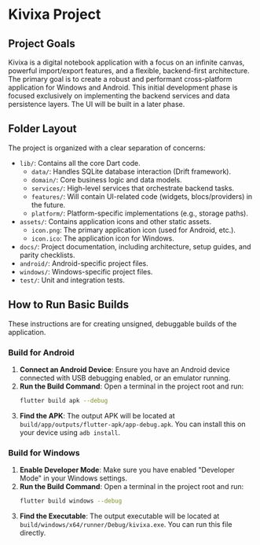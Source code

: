 # Kivixa Project

## Project Goals

Kivixa is a digital notebook application with a focus on an infinite canvas, powerful import/export features, and a flexible, backend-first architecture. The primary goal is to create a robust and performant cross-platform application for Windows and Android. This initial development phase is focused exclusively on implementing the backend services and data persistence layers. The UI will be built in a later phase.

## Folder Layout

The project is organized with a clear separation of concerns:

- `lib/`: Contains all the core Dart code.
  - `data/`: Handles SQLite database interaction (Drift framework).
  - `domain/`: Core business logic and data models.
  - `services/`: High-level services that orchestrate backend tasks.
  - `features/`: Will contain UI-related code (widgets, blocs/providers) in the future.
  - `platform/`: Platform-specific implementations (e.g., storage paths).
- `assets/`: Contains application icons and other static assets.
  - `icon.png`: The primary application icon (used for Android, etc.).
  - `icon.ico`: The application icon for Windows.
- `docs/`: Project documentation, including architecture, setup guides, and parity checklists.
- `android/`: Android-specific project files.
- `windows/`: Windows-specific project files.
- `test/`: Unit and integration tests.

## How to Run Basic Builds

These instructions are for creating unsigned, debuggable builds of the application.

### Build for Android

1.  **Connect an Android Device**: Ensure you have an Android device connected with USB debugging enabled, or an emulator running.
2.  **Run the Build Command**: Open a terminal in the project root and run:
    ```sh
    flutter build apk --debug
    ```
3.  **Find the APK**: The output APK will be located at `build/app/outputs/flutter-apk/app-debug.apk`. You can install this on your device using `adb install`.

### Build for Windows

1.  **Enable Developer Mode**: Make sure you have enabled "Developer Mode" in your Windows settings.
2.  **Run the Build Command**: Open a terminal in the project root and run:
    ```sh
    flutter build windows --debug
    ```
3.  **Find the Executable**: The output executable will be located at `build/windows/x64/runner/Debug/kivixa.exe`. You can run this file directly.